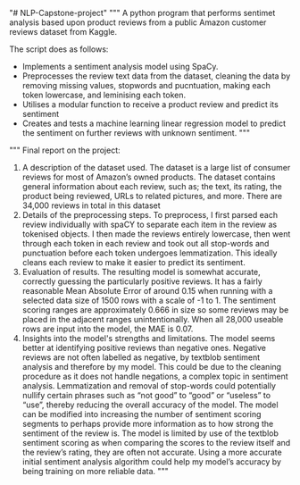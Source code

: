"# NLP-Capstone-project" 
"""
A python program that performs sentimet analysis based upon product reviews from a public Amazon customer reviews dataset from Kaggle.

The script does as follows:
- Implements a sentiment analysis model using SpaCy.
- Preprocesses the review text data from the dataset, cleaning the data by removing missing values, stopwords and pucntuation, making each token lowercase, and leminising each token.
- Utilises a modular function to receive a product review and predict its sentiment
- Creates and tests a machine learning linear regression model to predict the sentiment on further reviews with unknown sentiment.
"""

"""
Final report on the project:
1. A description of the dataset used.
The dataset is a large list of consumer reviews for most of Amazon’s owned products. The dataset contains general information about each review, such as; the text, its rating, the product being reviewed, URLs to related pictures, and more. There are 34,000 reviews in total in this dataset
2. Details of the preprocessing steps. 
To preprocess, I first parsed each review individually with spaCY to separate each item in the review as tokenised objects. I then made the reviews entirely lowercase, then went through each token in each review and took out all stop-words and punctuation before each token undergoes lemmatization. This ideally cleans each review to make it easier to predict its sentiment.
3. Evaluation of results.
The resulting model is somewhat accurate, correctly guessing the particularly positive reviews. It has a fairly reasonable Mean Absolute Error of around 0.15 when running with a selected data size of 1500 rows with a scale of -1 to 1. The sentiment scoring ranges are approximately 0.666 in size so some reviews may be placed in the adjacent ranges unintentionally. When all 28,000 useable rows are input into the model, the MAE is 0.07.
4. Insights into the model's strengths and limitations.
The model seems better at identifying positive reviews than negative ones. Negative reviews are not often labelled as negative, by textblob sentiment analysis and therefore by my model. This could be due to the cleaning procedure as it does not handle negations, a complex topic in sentiment analysis. Lemmatization and removal of stop-words could potentially nullify certain phrases such as “not good” to “good” or “useless” to “use”, thereby reducing the overall accuracy of the model.
The model can be modified into increasing the number of sentiment scoring segments to perhaps provide more information as to how strong the sentiment of the review is. The model is limited by use of the textblob sentiment scoring as when comparing the scores to the review itself and the review’s rating, they are often not accurate. Using a more accurate initial sentiment analysis algorithm could help my model’s accuracy by being training on more reliable data.
"""
